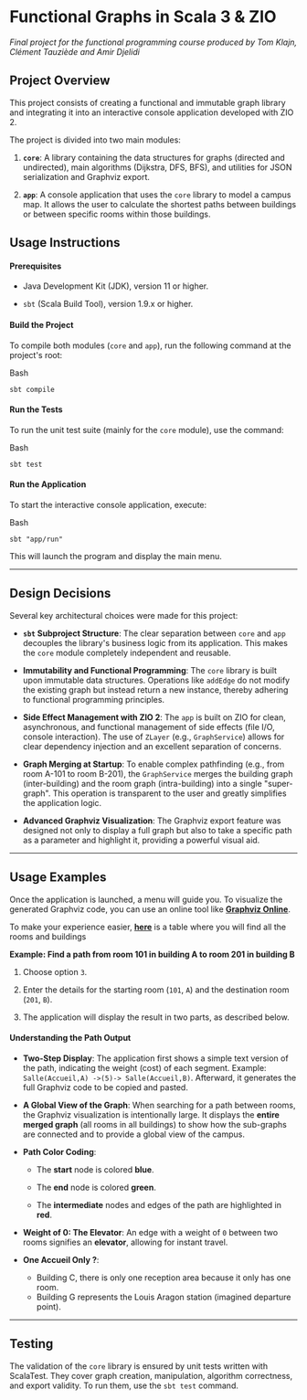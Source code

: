 # Functional Graphs in Scala 3 & ZIO

_Final project for the functional programming course produced by Tom Klajn, Clément Tauziède and Amir Djelidi_

## Project Overview

This project consists of creating a functional and immutable graph library and integrating it into an interactive console application developed with ZIO 2.

The project is divided into two main modules:

1.  **`core`**: A library containing the data structures for graphs (directed and undirected), main algorithms (Dijkstra, DFS, BFS), and utilities for JSON serialization and Graphviz export.
    
2.  **`app`**: A console application that uses the `core` library to model a campus map. It allows the user to calculate the shortest paths between buildings or between specific rooms within those buildings.
    

## Usage Instructions

#### Prerequisites

-   Java Development Kit (JDK), version 11 or higher.
    
-   `sbt` (Scala Build Tool), version 1.9.x or higher.
    

#### Build the Project

To compile both modules (`core` and `app`), run the following command at the project's root:

Bash

```
sbt compile

```

#### Run the Tests

To run the unit test suite (mainly for the `core` module), use the command:

Bash

```
sbt test

```

#### Run the Application

To start the interactive console application, execute:

Bash

```
sbt "app/run"

```

This will launch the program and display the main menu.

----------

## Design Decisions

Several key architectural choices were made for this project:

-   **`sbt` Subproject Structure**: The clear separation between `core` and `app` decouples the library's business logic from its application. This makes the `core` module completely independent and reusable.
    
-   **Immutability and Functional Programming**: The `core` library is built upon immutable data structures. Operations like `addEdge` do not modify the existing graph but instead return a new instance, thereby adhering to functional programming principles.
    
-   **Side Effect Management with ZIO 2**: The `app` is built on ZIO for clean, asynchronous, and functional management of side effects (file I/O, console interaction). The use of `ZLayer` (e.g., `GraphService`) allows for clear dependency injection and an excellent separation of concerns.
    
-   **Graph Merging at Startup**: To enable complex pathfinding (e.g., from room A-101 to room B-201), the `GraphService` merges the building graph (inter-building) and the room graph (intra-building) into a single "super-graph". This operation is transparent to the user and greatly simplifies the application logic.
    
-   **Advanced Graphviz Visualization**: The Graphviz export feature was designed not only to display a full graph but also to take a specific path as a parameter and highlight it, providing a powerful visual aid.
    

----------

## Usage Examples

Once the application is launched, a menu will guide you. To visualize the generated Graphviz code, you can use an online tool like **[Graphviz Online](https://dreampuf.github.io/GraphvizOnline/)**.

  
To make your experience easier, **[here](https://docs.google.com/spreadsheets/d/1KmLA951-AyWi5oktZ5oC0mWWmDaErYXbzIY9payL_uc/edit?usp=sharing/)** is a table where you will find all the rooms and buildings

**Example: Find a path from room 101 in building A to room 201 in building B**


1.  Choose option `3`.
    
2.  Enter the details for the starting room (`101`, `A`) and the destination room (`201`, `B`).

3.  The application will display the result in two parts, as described below.


#### Understanding the Path Output

-   **Two-Step Display**: The application first shows a simple text version of the path, indicating the weight (cost) of each segment. Example: `Salle(Accueil,A) ->(5)-> Salle(Accueil,B)`. Afterward, it generates the full Graphviz code to be copied and pasted.
    
-   **A Global View of the Graph**: When searching for a path between rooms, the Graphviz visualization is intentionally large. It displays the **entire merged graph** (all rooms in all buildings) to show how the sub-graphs are connected and to provide a global view of the campus.
    
-   **Path Color Coding**:
    
    -   The **start** node is colored **blue**.
        
    -   The **end** node is colored **green**.
        
    -   The **intermediate** nodes and edges of the path are highlighted in **red**.
        
-   **Weight of 0: The Elevator**: An edge with a weight of `0` between two rooms signifies an **elevator**, allowing for instant travel.
-   **One Accueil Only ?**:
    - Building C, there is only one reception area because it only has one room.
    - Building G represents the Louis Aragon station (imagined departure point).
    

----------

## Testing

The validation of the `core` library is ensured by unit tests written with ScalaTest. They cover graph creation, manipulation, algorithm correctness, and export validity. To run them, use the `sbt test` command.
